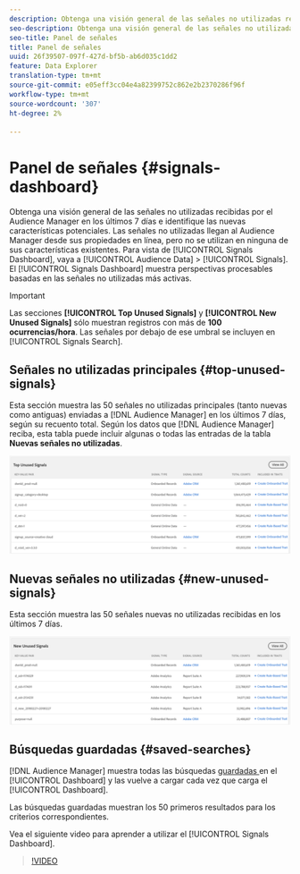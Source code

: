 ```yaml
---
description: Obtenga una visión general de las señales no utilizadas recibidas por el Audience Manager en los últimos 7 días e identifique las nuevas características potenciales. Las señales no utilizadas llegan al Audience Manager desde sus propiedades en línea, pero no se utilizan en ninguna de sus características existentes. Para realizar la vista del Panel Señales, vaya a Datos de Audiencia > Señales. El Panel Señales muestra perspectivas procesables en función de las señales no utilizadas más activas.
seo-description: Obtenga una visión general de las señales no utilizadas recibidas por el Audience Manager en los últimos 7 días e identifique las nuevas características potenciales. Las señales no utilizadas llegan al Audience Manager desde sus propiedades en línea, pero no se utilizan en ninguna de sus características existentes. Para realizar la vista del Panel Señales, vaya a Datos de Audiencia > Señales. El Panel Señales muestra perspectivas procesables en función de las señales no utilizadas más activas.
seo-title: Panel de señales
title: Panel de señales
uuid: 26f39507-097f-427d-bf5b-ab6d035c1dd2
feature: Data Explorer
translation-type: tm+mt
source-git-commit: e05eff3cc04e4a82399752c862e2b2370286f96f
workflow-type: tm+mt
source-wordcount: '307'
ht-degree: 2%

---
```



# Panel de señales {#signals-dashboard}

Obtenga una visión general de las señales no utilizadas recibidas por el Audience Manager en los últimos 7 días e identifique las nuevas características potenciales. Las señales no utilizadas llegan al Audience Manager desde sus propiedades en línea, pero no se utilizan en ninguna de sus características existentes. Para vista de [!UICONTROL Signals Dashboard], vaya a [!UICONTROL Audience Data] > [!UICONTROL Signals]. El [!UICONTROL Signals Dashboard] muestra perspectivas procesables basadas en las señales no utilizadas más activas.

>[!IMPORTANT]
>
>Las secciones **[!UICONTROL Top Unused Signals]** y **[!UICONTROL New Unused Signals]** sólo muestran registros con más de **100 ocurrencias/hora**. Las señales por debajo de ese umbral se incluyen en [!UICONTROL Signals Search].

## Señales no utilizadas principales {#top-unused-signals}

Esta sección muestra las 50 señales no utilizadas principales (tanto nuevas como antiguas) enviadas a [!DNL Audience Manager] en los últimos 7 días, según su recuento total. Según los datos que [!DNL Audience Manager] reciba, esta tabla puede incluir algunas o todas las entradas de la tabla **Nuevas señales no utilizadas**.

![](assets/signals-top-unused.png)

## Nuevas señales no utilizadas {#new-unused-signals}

Esta sección muestra las 50 señales nuevas no utilizadas recibidas en los últimos 7 días.

![](assets/signals-new-unused.png)

## Búsquedas guardadas {#saved-searches}

[!DNL Audience Manager] muestra todas las búsquedas  [guardadas ](../../features/data-explorer/data-explorer-signals-search/data-explorer-save-search.md) en el  [!UICONTROL Dashboard] y las vuelve a cargar cada vez que carga el  [!UICONTROL Dashboard].

Las búsquedas guardadas muestran los 50 primeros resultados para los criterios correspondientes.

Vea el siguiente video para aprender a utilizar el [!UICONTROL Signals Dashboard].
>[!VIDEO](https://video.tv.adobe.com/v/25151/)